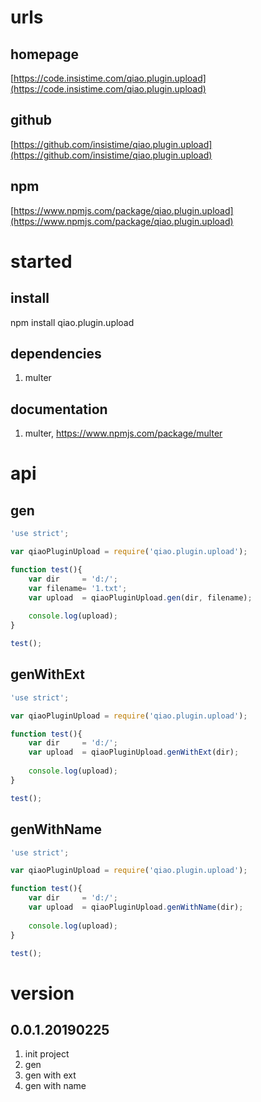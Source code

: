 # urls
## homepage
[https://code.insistime.com/qiao.plugin.upload](https://code.insistime.com/qiao.plugin.upload)

## github
[https://github.com/insistime/qiao.plugin.upload](https://github.com/insistime/qiao.plugin.upload)

## npm
[https://www.npmjs.com/package/qiao.plugin.upload](https://www.npmjs.com/package/qiao.plugin.upload)

# started
## install
npm install qiao.plugin.upload

## dependencies
1. multer

## documentation
1. multer, https://www.npmjs.com/package/multer

# api
## gen
```javascript
'use strict';

var qiaoPluginUpload = require('qiao.plugin.upload');

function test(){
	var dir		= 'd:/';
	var filename= '1.txt';
	var upload 	= qiaoPluginUpload.gen(dir, filename);
	
	console.log(upload);
}

test(); 
```

## genWithExt
```javascript
'use strict';

var qiaoPluginUpload = require('qiao.plugin.upload');

function test(){
	var dir		= 'd:/';
	var upload 	= qiaoPluginUpload.genWithExt(dir);
	
	console.log(upload);
}

test(); 
```

## genWithName
```javascript
'use strict';

var qiaoPluginUpload = require('qiao.plugin.upload');

function test(){
	var dir		= 'd:/';
	var upload 	= qiaoPluginUpload.genWithName(dir);
	
	console.log(upload);
}

test(); 
```

# version
## 0.0.1.20190225
1. init project
2. gen
3. gen with ext
4. gen with name 